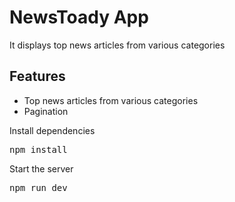 <h1>NewsToady App</h1>
It displays top news articles from various categories

<h2>Features</h2>
<ul>
  <li>Top news articles from various categories</li>
  <li>Pagination</li>
</ul>
<p>Install dependencies</p>
<pre>
<clipboard-copy>npm install</clipboard-copy>
</pre>
<p>Start the server</p>

<pre>
<clipboard-copy>npm run dev</clipboard-copy>
</pre>
